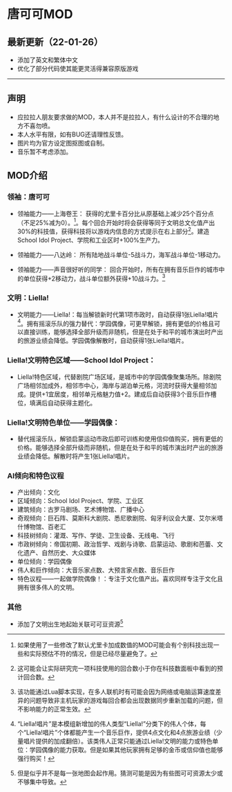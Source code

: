 # 唐可可MOD

## 最新更新（22-01-26）

- 添加了英文和繁体中文
- 优化了部分代码使其能更灵活得兼容原版游戏

---

## 声明

- 应拉拉人朋友要求做的MOD，本人并不是拉拉人，有什么设计的不合理的地方不喜勿喷。
- 本人水平有限，如有BUG还请理性反馈。
- 图片均为官方设定图抠图或自制。
- 音乐暂不考虑添加。

## MOD介绍

### 领袖：唐可可

- 领袖能力——上海卷王：
    获得的尤里卡百分比从原基础上减少25个百分点（不足25%减为0）。[^1]。每个回合开始时将会获得等同于文明总文化值产出30%的科技值，获得科技将以游戏内信息的方式提示在右上部分[^2]。建造School Idol Project、学院和工业区时+100%生产力。

[^1]:如果使用了一些修改了默认尤里卡加成数值的MOD可能会有个别科技出现一些和实际预估不符的情况，但是已经尽量避免了。
[^2]:这可能会让实际研究完一项科技使用的回合数小于你在科技数面板中看到的预计回合数。

- 领袖能力——八达岭：
    所有陆地战斗单位-5战斗力，海军战斗单位-1移动力。

- 领袖能力——声音很好听的同学：
    回合开始时，所有在拥有音乐巨作的城市中的单位获得+2移动力，战斗单位额外获得+10战斗力。[^3]

[^3]:该功能通过Lua脚本实现，在多人联机时有可能会因为网络或电脑运算速度差异的问题导致非主机玩家的游戏每回合都会出现数据同步重新加载的问题，但不影响能力的正常生效。

### 文明：Liella!

- 文明能力——Liella!：每当解锁新时代第1项市政时，自动获得1张Liella!唱片[^4]。拥有摇滚乐队的强力替代：学园偶像，可更早解锁，拥有更低的价格且可以直接训练，能够选择全部升级而非随机，但是在处于和平的城市演出时产出的旅游业绩会降低。学园偶像解散时，自动获得1张Liella!唱片。

[^4]:“Liella!唱片”是本模组新增加的伟人类型“Liella!”分类下的伟人个体，每个“Liella!唱片”个体都能产生一个音乐巨作，提供4点文化和4点旅游业绩（少量唱片提供的加成翻倍）。该类伟人正常只能通过Liella!文明的能力或特色单位：学园偶像的能力获取。但是如果其他玩家拥有足够的金币或信仰值也能够强行购买！

### Liella!文明特色区域——School Idol Project：

- Liella!特色区域，代替剧院广场区域，是城市中的学园偶像聚集场所。除剧院广场相邻加成外，相邻市中心，海岸与湖泊单元格，河流时获得大量相邻加成。提供+1宜居度，相邻单元格魅力值+2。建成后自动获得3个音乐巨作槽位，填满后自动获得主题化。

### Liella!文明特色单位——学园偶像：

- 替代摇滚乐队，解锁启蒙运动市政后即可训练和使用信仰值购买，拥有更低的价格。能够选择全部升级而非随机，但是在处于和平的城市演出时产出的旅游业绩会降低。解散时将产生1张Liella!唱片。

### AI倾向和特色议程

- 产出倾向：文化
- 区域倾向：School Idol Project、学院、工业区
- 建筑倾向：古罗马剧场、艺术博物馆、广播中心
- 奇观倾向：巨石阵、莫斯科大剧院、悉尼歌剧院、匈牙利议会大厦、艾尔米塔什博物馆、百老汇
- 科技树倾向：灌溉、写作、学徒、卫生设备、无线电、飞行
- 市政树倾向：帝国初期、政治哲学、戏剧与诗歌、启蒙运动、歌剧和芭蕾、文化遗产、自然历史、大众媒体
- 单位倾向：学园偶像
- 伟人和巨作倾向：大音乐家点数、大预言家点数、音乐巨作
- 特色议程——一起做学院偶像！：专注于文化值产出。喜欢同样专注于文化且拥有很多伟人的文明。

### 其他

- 添加了文明出生地起始关联可可豆资源[^5]

[^5]:但是似乎并不是每一张地图会起作用。猜测可能是因为有些图可可资源太少或不够集中导致。
